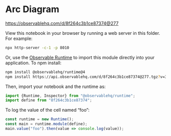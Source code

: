 # Arc Diagram

https://observablehq.com/d/8f264c3b1ce87374@277

View this notebook in your browser by running a web server in this folder. For
example:

~~~sh
npx http-server -c-1 -p 8010
~~~

Or, use the [Observable Runtime](https://github.com/observablehq/runtime) to
import this module directly into your application. To npm install:

~~~sh
npm install @observablehq/runtime@4
npm install https://api.observablehq.com/d/8f264c3b1ce87374@277.tgz?v=3
~~~

Then, import your notebook and the runtime as:

~~~js
import {Runtime, Inspector} from "@observablehq/runtime";
import define from "8f264c3b1ce87374";
~~~

To log the value of the cell named “foo”:

~~~js
const runtime = new Runtime();
const main = runtime.module(define);
main.value("foo").then(value => console.log(value));
~~~

